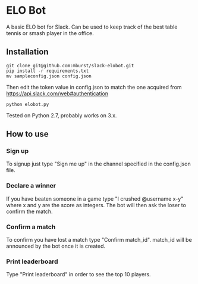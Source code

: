 # ELO Bot

A basic ELO bot for Slack. Can be used to keep track of the best table tennis or smash player in the office.

## Installation

```
git clone git@github.com:mburst/slack-elobot.git
pip install -r requirements.txt
mv sampleconfig.json config.json
```

Then edit the token value in config.json to match the one acquired from https://api.slack.com/web#authentication

```
python elobot.py
```

Tested on Python 2.7, probably works on 3.x.


## How to use

### Sign up

To signup just type "Sign me up" in the channel specified in the config.json file.

### Declare a winner

If you have beaten someone in a game type "I crushed @username x-y" where x and y are the score as integers. The bot will then ask the loser to confirm the match.

### Confirm a match

To confirm you have lost a match type "Confirm match_id". match_id will be announced by the bot once it is created.

### Print leaderboard

Type "Print leaderboard" in order to see the top 10 players.